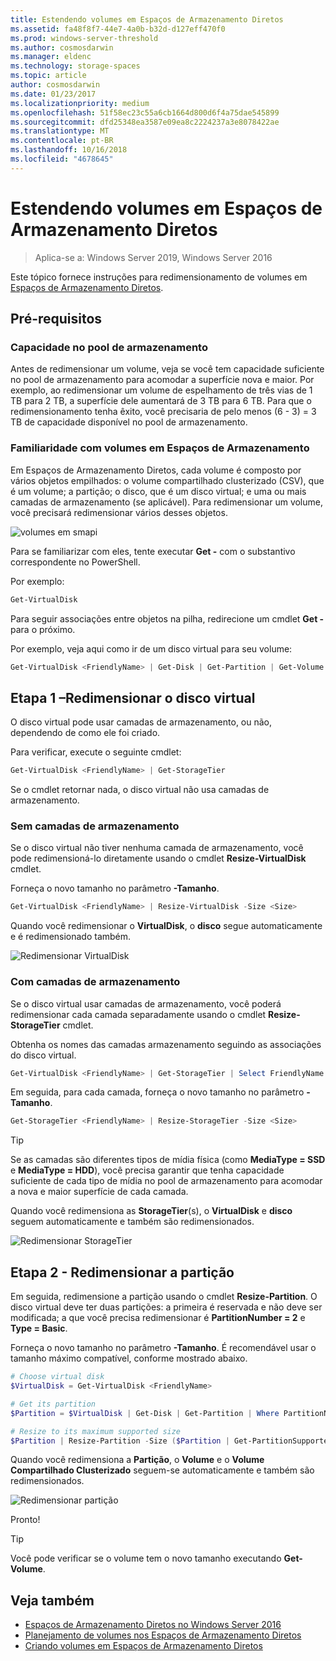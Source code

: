 ```yaml
---
title: Estendendo volumes em Espaços de Armazenamento Diretos
ms.assetid: fa48f8f7-44e7-4a0b-b32d-d127eff470f0
ms.prod: windows-server-threshold
ms.author: cosmosdarwin
ms.manager: eldenc
ms.technology: storage-spaces
ms.topic: article
author: cosmosdarwin
ms.date: 01/23/2017
ms.localizationpriority: medium
ms.openlocfilehash: 51f58ec23c55a6cb1664d800d6f4a75dae545899
ms.sourcegitcommit: dfd25348ea3587e09ea8c2224237a3e8078422ae
ms.translationtype: MT
ms.contentlocale: pt-BR
ms.lasthandoff: 10/16/2018
ms.locfileid: "4678645"
---
```

# Estendendo volumes em Espaços de Armazenamento Diretos
> Aplica-se a: Windows Server 2019, Windows Server 2016

Este tópico fornece instruções para redimensionamento de volumes em [Espaços de Armazenamento Diretos](storage-spaces-direct-overview.md).

## Pré-requisitos

### Capacidade no pool de armazenamento

Antes de redimensionar um volume, veja se você tem capacidade suficiente no pool de armazenamento para acomodar a superfície nova e maior. Por exemplo, ao redimensionar um volume de espelhamento de três vias de 1 TB para 2 TB, a superfície dele aumentará de 3 TB para 6 TB. Para que o redimensionamento tenha êxito, você precisaria de pelo menos (6 - 3) = 3 TB de capacidade disponível no pool de armazenamento.

### Familiaridade com volumes em Espaços de Armazenamento

Em Espaços de Armazenamento Diretos, cada volume é composto por vários objetos empilhados: o volume compartilhado clusterizado (CSV), que é um volume; a partição; o disco, que é um disco virtual; e uma ou mais camadas de armazenamento (se aplicável). Para redimensionar um volume, você precisará redimensionar vários desses objetos.

![volumes em smapi](media/resize-volumes/volumes-in-smapi.png)

Para se familiarizar com eles, tente executar **Get -** com o substantivo correspondente no PowerShell.

Por exemplo:

```PowerShell
Get-VirtualDisk
```

Para seguir associações entre objetos na pilha, redirecione um cmdlet **Get -** para o próximo.

Por exemplo, veja aqui como ir de um disco virtual para seu volume:

```PowerShell
Get-VirtualDisk <FriendlyName> | Get-Disk | Get-Partition | Get-Volume 
```

## Etapa 1 –Redimensionar o disco virtual

O disco virtual pode usar camadas de armazenamento, ou não, dependendo de como ele foi criado.

Para verificar, execute o seguinte cmdlet:

```PowerShell
Get-VirtualDisk <FriendlyName> | Get-StorageTier 
```

Se o cmdlet retornar nada, o disco virtual não usa camadas de armazenamento.

### Sem camadas de armazenamento

Se o disco virtual não tiver nenhuma camada de armazenamento, você pode redimensioná-lo diretamente usando o cmdlet **Resize-VirtualDisk** cmdlet.

Forneça o novo tamanho no parâmetro **-Tamanho**.

```PowerShell
Get-VirtualDisk <FriendlyName> | Resize-VirtualDisk -Size <Size>
```

Quando você redimensionar o **VirtualDisk**, o **disco** segue automaticamente e é redimensionado também.

![Redimensionar VirtualDisk](media/resize-volumes/Resize-VirtualDisk.gif)

### Com camadas de armazenamento

Se o disco virtual usar camadas de armazenamento, você poderá redimensionar cada camada separadamente usando o cmdlet **Resize-StorageTier** cmdlet.

Obtenha os nomes das camadas armazenamento seguindo as associações do disco virtual.

```PowerShell
Get-VirtualDisk <FriendlyName> | Get-StorageTier | Select FriendlyName
```

Em seguida, para cada camada, forneça o novo tamanho no parâmetro **-Tamanho**.

```PowerShell
Get-StorageTier <FriendlyName> | Resize-StorageTier -Size <Size>
```

> [!TIP]
> Se as camadas são diferentes tipos de mídia física (como **MediaType = SSD** e **MediaType = HDD**), você precisa garantir que tenha capacidade suficiente de cada tipo de mídia no pool de armazenamento para acomodar a nova e maior superfície de cada camada.

Quando você redimensiona as **StorageTier**(s), o **VirtualDisk** e **disco** seguem automaticamente e também são redimensionados.

![Redimensionar StorageTier](media/resize-volumes/Resize-StorageTier.gif)

## Etapa 2 - Redimensionar a partição

Em seguida, redimensione a partição usando o cmdlet **Resize-Partition**. O disco virtual deve ter duas partições: a primeira é reservada e não deve ser modificada; a que você precisa redimensionar é **PartitionNumber = 2** e **Type = Basic**.

Forneça o novo tamanho no parâmetro **-Tamanho**. É recomendável usar o tamanho máximo compatível, conforme mostrado abaixo.

```PowerShell
# Choose virtual disk
$VirtualDisk = Get-VirtualDisk <FriendlyName>

# Get its partition
$Partition = $VirtualDisk | Get-Disk | Get-Partition | Where PartitionNumber -Eq 2

# Resize to its maximum supported size 
$Partition | Resize-Partition -Size ($Partition | Get-PartitionSupportedSize).SizeMax
```

Quando você redimensiona a **Partição**, o **Volume** e o **Volume Compartilhado Clusterizado** seguem-se automaticamente e também são redimensionados.

![Redimensionar partição](media/resize-volumes/Resize-Partition.gif)

Pronto!

> [!TIP]
> Você pode verificar se o volume tem o novo tamanho executando **Get-Volume**.

## Veja também

- [Espaços de Armazenamento Diretos no Windows Server 2016](storage-spaces-direct-overview.md)
- [Planejamento de volumes nos Espaços de Armazenamento Diretos](plan-volumes.md)
- [Criando volumes em Espaços de Armazenamento Diretos](create-volumes.md)
